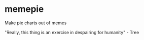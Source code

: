 memepie
=======

Make pie charts out of memes

"Really, this thing is an exercise in despairing for humanity" - Tree

